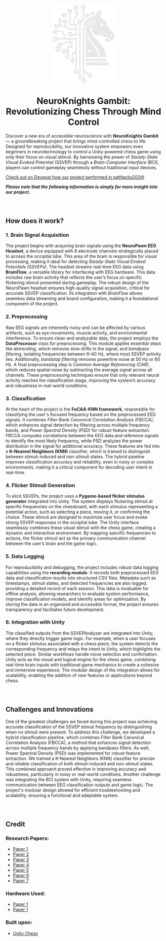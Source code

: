 <p align="center"><img src="static/img/logo_white.png" alt="NeuroKnights Logo" width="200"/></p>

<h1 align="center">NeuroKnights Gambit: <br/> Revolutionizing Chess Through Mind Control</h1>

Discover a new era of accessible neuroscience with **NeuroKnights Gambit** — a groundbreaking project that brings mind-controlled chess to life. Designed for reproducibility, our innovative system empowers even beginners in neurotechnology to control a Unity-powered chess game using only their focus on visual stimuli. By harnessing the power of *Steady-State Visual Evoked Potential* (SSVEP) through a *Brain-Computer Interface* (BCI), players can control gameplay seamlessly without traditional input devices.

[Check out on Devpost how our project performed in natHacks2024!](https://devpost.com/software/neuroknights-gambit)

***Please note that the following information is simply for more insight into our project.***

### ‎ 
## How does it work?

### **1. Brain Signal Acquisition**
The project begins with acquiring brain signals using the **NeuroPawn EEG Headset**, a device equipped with 8 electrode channels strategically placed to access the occipital lobe. This area of the brain is responsible for visual processing, making it ideal for detecting *Steady-State Visual Evoked Potentials (SSVEPs)*. The headset streams real-time EEG data using **BrainFlow**, a versatile library for interfacing with EEG hardware. This data includes raw brain activity that reflects the user’s focus on specific flickering stimuli presented during gameplay. The robust design of the NeuroPawn headset ensures high-quality signal acquisition, critical for accurate SSVEP classification. Its integration with *BrainFlow* allows seamless data streaming and board configuration, making it a foundational component of the project.

### **2. Preprocessing**
Raw EEG signals are inherently noisy and can be affected by various artifacts, such as eye movements, muscle activity, and environmental interference. To ensure clean and analyzable data, the project employs the **DataProcessor** class for preprocessing. This module applies essential steps like *detrending*, which removes slow drifts in the signal, and *bandpass filtering*, isolating frequencies between 6–40 Hz, where most SSVEP activity lies. Additionally, *bandstop filtering* removes powerline noise at 50 Hz or 60 Hz. A final preprocessing step is *Common Average Referencing (CAR)*, which reduces spatial noise by subtracting the average signal across all channels. These preprocessing techniques ensure that only relevant neural activity reaches the classification stage, improving the system’s accuracy and robustness in real-world conditions.

### **3. Classification**
At the heart of the project is the **FoCAA-KNN framework**, responsible for classifying the user's focused frequency based on the preprocessed EEG signals. It combines *Filter Bank Canonical Correlation Analysis (FBCCA)*, which enhances signal detection by filtering across multiple frequency bands, and *Power Spectral Density (PSD)* for robust feature extraction. FBCCA computes correlations between the EEG data and reference signals to identify the most likely frequency, while PSD analyzes the power distribution in the signal for additional accuracy. These features are fed into a **K-Nearest Neighbors (KNN)** classifier, which is trained to distinguish between stimuli-induced and non-stimuli states. The hybrid pipeline improves classification accuracy and reliability, even in noisy or complex environments, making it a critical component for decoding user intent in real-time.

### **4. Flicker Stimuli Generation**
To elicit SSVEPs, the project uses a **Pygame-based flicker stimulus generator** integrated into Unity. The system displays flickering stimuli at specific frequencies on the chessboard, with each stimulus representing a potential action, such as selecting a piece, moving it, or confirming the choice. These stimuli are designed to maximize user focus and evoke strong SSVEP responses in the occipital lobe. The Unity interface seamlessly combines these visual stimuli with the chess game, creating a dynamic and interactive environment. By mapping specific frequencies to actions, the flicker stimuli act as the primary communication channel between the user’s brain and the game logic.

### **5. Data Logging**
For reproducibility and debugging, the project includes robust data logging capabilities using the **recording module**. It records both preprocessed EEG data and classification results into structured CSV files. Metadata such as timestamps, stimuli states, and detected frequencies are also logged, providing a detailed record of each session. This data is invaluable for offline analysis, allowing researchers to evaluate system performance, improve classification models, and identify areas for optimization. By storing the data in an organized and accessible format, the project ensures transparency and facilitates future development.

### **6. Integration with Unity**
The classified outputs from the SSVEPAnalyzer are integrated into Unity, where they directly trigger game logic. For example, when a user focuses on a flicker stimulus associated with a chess piece, the system detects the corresponding frequency and relays the intent to Unity, which highlights the selected piece. Similar workflows handle move selection and confirmation. Unity acts as the visual and logical engine for the chess game, combining real-time brain inputs with traditional game mechanics to create a cohesive and immersive experience. The modular design of the integration allows for scalability, enabling the addition of new features or applications beyond chess.

### ‎ 
## **Challenges and Innovations**
One of the greatest challenges we faced during this project was achieving accurate classification of the SSVEP stimuli frequency by distinguishing when no stimuli were present. To address this challenge, we developed a hybrid classification pipeline, which combines Filter Bank Canonical Correlation Analysis (FBCCA), a method that enhances signal detection across multiple frequency bands by applying bandpass filters. As well, Power Spectral Density (PSD) was implemented for robust feature extraction. We trained a K-Nearest Neighbors (KNN) classifier for precise and reliable classification of both stimuli-induced and non-stimuli states. This combined approach proved effective in improving accuracy and robustness, particularly in noisy or real-world conditions. Another challenge was integrating the BCI system with Unity, requiring seamless communication between EEG classification outputs and game logic. The project's modular design allowed for efficient troubleshooting and scalability, ensuring a functional and adaptable system. 

### ‎ 
## **Credit**

### **Research Papers:** 
- [Paper 1](https://www.google.ca/)
- [Paper 2](https://www.google.ca/)
- [Paper 3](https://www.google.ca/)
- [Paper 4](https://www.google.ca/)
- [Paper 5](https://www.google.ca/)
- [Paper 6](https://www.google.ca/)
- [Paper 7](https://www.google.ca/)

### **Hardware Used:**
- [Paper 1](https://www.google.ca/)
- [Paper 1](https://www.google.ca/)

### **Built upon:**
- [Unity Chess](https://github.com/eliasakesson/Unity-Chess)
